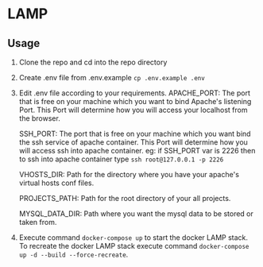 # LAMP

## Usage

1. Clone the repo and cd into the repo directory
2. Create .env file from .env.example
    `cp .env.example .env`
3. Edit .env file according to your requirements.
    APACHE_PORT: The port that is free on your machine which you want to bind Apache's listening Port.
    This Port will determine how you will access your localhost from the browser.

    SSH_PORT:    The port that is free on your machine which you want bind the ssh service of apache container.
    This Port will determine how you will access ssh into apache container. eg: if SSH_PORT var is 2226 then to ssh into
    apache container type `ssh root@127.0.0.1 -p 2226`

    VHOSTS_DIR: Path for the directory where you have your apache's virtual hosts conf files.

    PROJECTS_PATH: Path for the root directory of your all projects.

    MYSQL_DATA_DIR: Path where you want the mysql data to be stored or taken from.
4. Execute command `docker-compose up` to start the docker LAMP stack. To recreate the docker LAMP stack execute command `docker-compose up -d --build --force-recreate`.